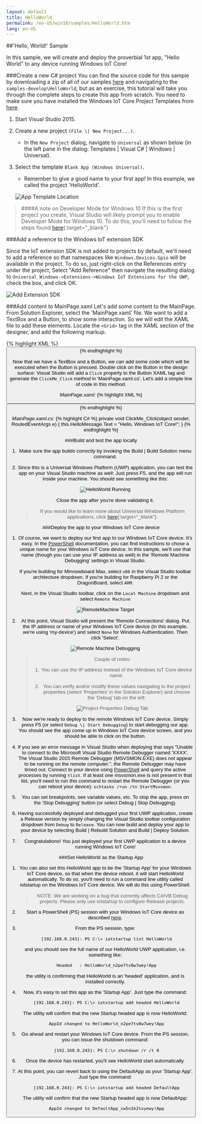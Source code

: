```yaml
---
layout: default
title: HelloWorld
permalink: /en-US/win10/samples/HelloWorld.htm
lang: en-US
---
```


##'Hello, World!' Sample

In this sample, we will create and deploy the proverbial 1st app, "Hello World" to any device running Windows IoT Core!

###Create a new C# project
You can find the source code for this sample by downloading a zip of all of our samples [here](https://github.com/ms-iot/samples/archive/develop.zip) and navigating to the `samples-develop\HelloWorld`, but as an exercise, this tutorial will take you through the complete steps to create this app from scratch. You need to make sure you have installed the Windows IoT Core Project Templates from [here](https://visualstudiogallery.msdn.microsoft.com/55b357e1-a533-43ad-82a5-a88ac4b01dec). 

1. Start Visual Studio 2015.

1. Create a new project `(File \| New Project...)`.
       
    * In the `New Project` dialog, navigate to `Universal` as shown below (in the left pane in the dialog: Templates \| Visual C# \| Windows \| Universal).
    
1. Select the template `Blank App (Windows Universal)`.

    * Remember to give a good name to your first app! In this example, we called the project 'HelloWorld'.

    ![App Template Location]({{site.baseurl}}/Resources/images/HelloWorld/new-cs-project-dialog.PNG)

> ####A note on Developer Mode for Windows 10
> If this is the first project you create, Visual Studio will likely prompt you to enable Developer Mode for Windows 10.  To do this, you'll need to follow the steps found [here](https://msdn.microsoft.com/library/windows/apps/xaml/dn706236.aspx){:target="_blank"}

###Add a reference to the Windows IoT extension SDK

Since the IoT extension SDK is not added to projects by default, we'll need to add a reference so that namespaces like `Windows.Devices.Gpio` will be available in the project.  To do so, just right-click on the References entry under the project, Select "Add Reference" then navigate the resulting dialog to `Universal Windows->Extensions->Windows IoT Extensions for the UWP`, check the box, and click OK.

![Add Extension SDK]({{site.baseurl}}/Resources/images/HelloWorld/Add_IoT_Extension_Reference.PNG)

###Add content to MainPage.xaml
Let's add some content to the MainPage. From Solution Explorer, select the 'MainPage.xaml' file. We want to add a TextBox and a Button, to show some interaction. So we will edit the XAML file to add these elements. Locate the `<Grid>` tag in the XAML section of the designer, and add the following markup.  

{% highlight XML %}
<Grid Background="{ThemeResource ApplicationPageBackgroundThemeBrush}">
    <StackPanel HorizontalAlignment="Center" VerticalAlignment="Center">
    <TextBox x:Name="HelloMessage" Text="Hello, World!" Margin="10" IsReadOnly="True"/>
    <Button x:Name="ClickMe" Content="Click Me!"  Margin="10" HorizontalAlignment="Center"/>
    </StackPanel>
</Grid>
{% endhighlight %}

Now that we have a TextBox and a Button, we can add some code which will be executed when the Button is pressed. Double click on the Button in the design surface: Visual Studio will add a `Click` property to the Button XAML tag and generate the `ClickMe_Click` method in 'MainPage.xaml.cs'. Let's add a simple line of code in this method.

*MainPage.xaml:*
{% highlight XML %}
<Button x:Name="ClickMe" Content="Click Me!"  Margin="10" HorizontalAlignment="Center" Click="ClickMe_Click"/>
{% endhighlight %}
  
*MainPage.xaml.cs:*
{% highlight C# %}
private void ClickMe_Click(object sender, RoutedEventArgs e)
{
    this.HelloMessage.Text = "Hello, Windows IoT Core!";
}
{% endhighlight %}

###Build and test the app locally
1. Make sure the app builds correctly by invoking the Build \| Build Solution menu command.

1. Since this is a Universal Windows Platform (UWP) application, you can test the app on your Visual Studio machine as well: Just press F5, and the app will run inside your machine. You should see something like this:

    ![HelloWorld Running]({{site.baseurl}}/Resources/images/HelloWorld/HelloWorldAppLocal.PNG)

    Close the app after you're done validating it.
    
    > If you would like to learn more about Universal Windows Platform applications, click [here](https://msdn.microsoft.com/library/windows/apps/dn894631.aspx){:target="_blank"}.

###Deploy the app to your Windows IoT Core device
1. Of course, we want to deploy our first app to our Windows IoT Core device. It's easy. In the [PowerShell]({{site.baseurl}}/{{page.lang}}/win10/samples/PowerShell.htm) documentation, you can find instructions to chose a unique name for your Windows IoT Core device. In this sample, we'll use that name (though you can use your IP address as well) in the 'Remote Machine Debugging' settings in Visual Studio.

    If you're building for Minnowboard Max, select `x86` in the Visual Studio toolbar architecture dropdown.  If you're building for Raspberry Pi 2 or the DragonBoard, select `ARM`.

    Next, in the Visual Studio toolbar, click on the `Local Machine` dropdown and select `Remote Machine`<br/>

    ![RemoteMachine Target]({{site.baseurl}}/Resources/images/HelloWorld/cs-remote-machine-debugging.png)

1. At this point, Visual Studio will present the 'Remote Connections' dialog. Put the IP address or name of your Windows IoT Core device (in this example, we're using 'my-device') and select `None` for Windows Authentication. Then click 'Select'.

    ![Remote Machine Debugging]({{site.baseurl}}/Resources/images/HelloWorld/cs-remote-connections.PNG)

    > Couple of notes:
    >
    > 1. You can use the IP address instead of the Windows IoT Core device name.
    >
    > 2. You can verify and/or modify these values navigating to the project properties (select 'Properties' in the Solution Explorer) and choose the 'Debug' tab on the left:
    >
    > ![Project Properties Debug Tab]({{site.baseurl}}/Resources/images/HelloWorld/cs-debug-project-properties.PNG)

1. Now we're ready to deploy to the remote Windows IoT Core device. Simply press F5 (or select `Debug \| Start Debugging`) to start debugging our app. You should see the app come up in Windows IoT Core device screen, and you should be able to click on the button.

1. If you see an error message in Visual Studio when deploying that says "Unable to connect to the Microsoft Visual Studio Remote Debugger named 'XXXX'.  The Visual Studio 2015 Remote Debugger (MSVSMON.EXE) does not appear to be running on the remote computer.", the Remote Debugger may have timed out.  Connect to your device using [PowerShell]({{site.baseurl}}/{{page.lang}}/win10/samples/PowerShell.htm) and query the active processes by running `tlist`.  If at least one msvsmon.exe is not present in that list, you'll need to run this command to restart the Remote Debugger (or you can reboot your device): `schtasks /run /tn StartMsvsmon`.

1. You can set breakpoints, see variable values, etc. To stop the app, press on the 'Stop Debugging' button (or select Debug \| Stop Debugging).

1. Having successfully deployed and debugged your first UWP application, create a Release version by simply changing the Visual Studio toolbar configuration dropdown from `Debug` to `Release`.  You can now build and deploy your app to your device by selecting Build \| Rebuild Solution and Build \| Deploy Solution.

1. Congratulations! You just deployed your first UWP application to a device running Windows IoT Core!


###Set HelloWorld as the Startup App

1. You can also set this HelloWorld app to be the 'Startup App' for your Windows IoT Core device, so that when the device reboot, it will start HelloWorld automatically. To do so, you'll need to run a command line utility called iotstartup on the Windows IoT Core device. We will do this using PowerShell.

    > NOTE: We are working on a bug that currently affects C#/VB Debug projects.  Please only use iotstartup to configure Release projects.

1. Start a PowerShell (PS) session with your Windows IoT Core device as described [here]({{site.baseurl}}/{{page.lang}}/win10/samples/PowerShell.htm).

1. From the PS session, type:

        [192.168.0.243]: PS C:\> iotstartup list HelloWorld

    and you should see the full name of our HelloWorld UWP application, i.e. something like:

        Headed   : HelloWorld_n2pe7ts0w7wey!App

    the utility is confirming that HelloWorld is an 'headed' application, and is installed correctly.

1. Now, it's easy to set this app as the 'Startup App'. Just type the command:

        [192.168.0.243]: PS C:\> iotstartup add headed HelloWorld

    The utility will confirm that the new Startup headed app is now HelloWorld:

        AppId changed to HelloWorld_n2pe7ts0w7wey!App

1. Go ahead and restart your Windows IoT Core device. From the PS session, you can issue the shutdown command:

        [192.168.0.243]: PS C:\> shutdown /r /t 0

1. Once the device has restarted, you'll see HelloWorld start automatically.

1. At this point, you can revert back to using the DefaultApp as your 'Startup App'. Just type the command:

        [192.168.0.243]: PS C:\> iotstartup add headed DefaultApp

    The utility will confirm that the new Startup headed app is now DefaultApp:

        AppId changed to DefaultApp_cw5n1h2txyewy!App
